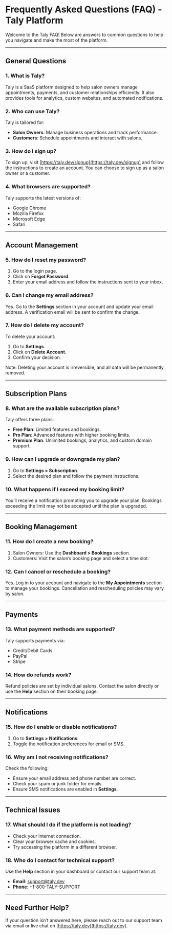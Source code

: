 # Frequently Asked Questions (FAQ) - Taly Platform

Welcome to the Taly FAQ! Below are answers to common questions to help you navigate and make the most of the platform.

---

## General Questions

### **1. What is Taly?**
Taly is a SaaS platform designed to help salon owners manage appointments, payments, and customer relationships efficiently. It also provides tools for analytics, custom websites, and automated notifications.

### **2. Who can use Taly?**
Taly is tailored for:
- **Salon Owners**: Manage business operations and track performance.
- **Customers**: Schedule appointments and interact with salons.

### **3. How do I sign up?**
To sign up, visit [https://taly.dev/signup](https://taly.dev/signup) and follow the instructions to create an account. You can choose to sign up as a salon owner or a customer.

### **4. What browsers are supported?**
Taly supports the latest versions of:
- Google Chrome
- Mozilla Firefox
- Microsoft Edge
- Safari

---

## Account Management

### **5. How do I reset my password?**
1. Go to the login page.
2. Click on **Forgot Password**.
3. Enter your email address and follow the instructions sent to your inbox.

### **6. Can I change my email address?**
Yes. Go to the **Settings** section in your account and update your email address. A verification email will be sent to confirm the change.

### **7. How do I delete my account?**
To delete your account:
1. Go to **Settings**.
2. Click on **Delete Account**.
3. Confirm your decision.

Note: Deleting your account is irreversible, and all data will be permanently removed.

---

## Subscription Plans

### **8. What are the available subscription plans?**
Taly offers three plans:
- **Free Plan**: Limited features and bookings.
- **Pro Plan**: Advanced features with higher booking limits.
- **Premium Plan**: Unlimited bookings, analytics, and custom domain support.

### **9. How can I upgrade or downgrade my plan?**
1. Go to **Settings > Subscription**.
2. Select the desired plan and follow the payment instructions.

### **10. What happens if I exceed my booking limit?**
You’ll receive a notification prompting you to upgrade your plan. Bookings exceeding the limit may not be accepted until the plan is upgraded.

---

## Booking Management

### **11. How do I create a new booking?**
1. Salon Owners: Use the **Dashboard > Bookings** section.
2. Customers: Visit the salon’s booking page and select a time slot.

### **12. Can I cancel or reschedule a booking?**
Yes. Log in to your account and navigate to the **My Appointments** section to manage your bookings. Cancellation and rescheduling policies may vary by salon.

---

## Payments

### **13. What payment methods are supported?**
Taly supports payments via:
- Credit/Debit Cards
- PayPal
- Stripe

### **14. How do refunds work?**
Refund policies are set by individual salons. Contact the salon directly or use the **Help** section on their booking page.

---

## Notifications

### **15. How do I enable or disable notifications?**
1. Go to **Settings > Notifications**.
2. Toggle the notification preferences for email or SMS.

### **16. Why am I not receiving notifications?**
Check the following:
- Ensure your email address and phone number are correct.
- Check your spam or junk folder for emails.
- Ensure SMS notifications are enabled in **Settings**.

---

## Technical Issues

### **17. What should I do if the platform is not loading?**
- Check your internet connection.
- Clear your browser cache and cookies.
- Try accessing the platform in a different browser.

### **18. Who do I contact for technical support?**
Use the **Help** section in your dashboard or contact our support team at:
- **Email**: [support@taly.dev](mailto:support@taly.dev)
- **Phone**: +1-800-TALY-SUPPORT

---

## Need Further Help?
If your question isn’t answered here, please reach out to our support team via email or live chat on [https://taly.dev](https://taly.dev).
